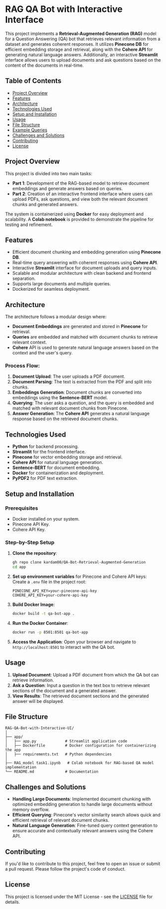 # RAG QA Bot with Interactive Interface

This project implements a **Retrieval-Augmented Generation (RAG)** model for a Question Answering (QA) bot that retrieves relevant information from a dataset and generates coherent responses. It utilizes **Pinecone DB** for efficient embedding storage and retrieval, along with the **Cohere API** for generating natural language answers. Additionally, an interactive **Streamlit** interface allows users to upload documents and ask questions based on the content of the documents in real-time.

## Table of Contents
- [Project Overview](#project-overview)
- [Features](#features)
- [Architecture](#architecture)
- [Technologies Used](#technologies-used)
- [Setup and Installation](#setup-and-installation)
- [Usage](#usage)
- [File Structure](#file-structure)
- [Example Queries](#example-queries)
- [Challenges and Solutions](#challenges-and-solutions)
- [Contributing](#contributing)
- [License](#license)

## Project Overview

This project is divided into two main tasks:

- **Part 1**: Development of the RAG-based model to retrieve document embeddings and generate answers based on queries.
- **Part 2**: Creation of an interactive frontend interface where users can upload PDFs, ask questions, and view both the relevant document chunks and generated answers.

The system is containerized using **Docker** for easy deployment and scalability. A **Colab notebook** is provided to demonstrate the pipeline for testing and refinement.

## Features

- Efficient document chunking and embedding generation using **Pinecone DB**.
- Real-time query answering with coherent responses using **Cohere API**.
- Interactive **Streamlit** interface for document uploads and query inputs.
- Scalable and modular architecture with clean backend and frontend separation.
- Supports large documents and multiple queries.
- Dockerized for seamless deployment.

## Architecture

The architecture follows a modular design where:
- **Document Embeddings** are generated and stored in **Pinecone** for retrieval.
- **Queries** are embedded and matched with document chunks to retrieve relevant context.
- **Cohere** API is used to generate natural language answers based on the context and the user's query.

### Process Flow:
1. **Document Upload**: The user uploads a PDF document.
2. **Document Parsing**: The text is extracted from the PDF and split into chunks.
3. **Embeddings Generation**: Document chunks are converted into embeddings using the **Sentence-BERT** model.
4. **Querying**: The user asks a question, and the query is embedded and matched with relevant document chunks from Pinecone.
5. **Answer Generation**: The **Cohere API** generates a natural language response based on the retrieved document chunks.

## Technologies Used

- **Python** for backend processing.
- **Streamlit** for the frontend interface.
- **Pinecone** for vector embedding storage and retrieval.
- **Cohere API** for natural language generation.
- **Sentence-BERT** for document embedding.
- **Docker** for containerization and deployment.
- **PyPDF2** for PDF text extraction.

## Setup and Installation

### Prerequisites
- Docker installed on your system.
- Pinecone API Key.
- Cohere API Key.

### Step-by-Step Setup

1. **Clone the repository**:
   ```bash
   gh repo clone kardam00/QA-Bot-Retrieval-Augmented-Generation
   cd app
   ```

2. **Set up environment variables** for Pinecone and Cohere API keys:
   Create a `.env` file in the project root:
   ```plaintext
   PINECONE_API_KEY=your-pinecone-api-key
   COHERE_API_KEY=your-cohere-api-key
   ```

3. **Build Docker Image**:
   ```bash
   docker build -t qa-bot-app .
   ```

4. **Run the Docker Container**:
   ```bash
   docker run -p 8501:8501 qa-bot-app
   ```

5. **Access the Application**:
   Open your browser and navigate to `http://localhost:8501` to interact with the QA bot.

## Usage

1. **Upload Document**: Upload a PDF document from which the QA bot can retrieve information.
2. **Ask a Question**: Input a question in the text box to retrieve relevant sections of the document and a generated answer.
3. **View Results**: The retrieved document sections and the generated answer will be displayed.

## File Structure

```
RAG-QA-Bot-with-Interactive-UI/
│
├── app/
│   ├── app.py             # Streamlit application code
│   ├── Dockerfile         # Docker configuration for containerizing the app
│   ├── requirements.txt   # Python dependencies
│
├── RAG_model task1.ipynb   # Colab notebook for RAG-based QA model implementation
└── README.md              # Documentation
```

## Challenges and Solutions

- **Handling Large Documents**: Implemented document chunking with optimized embedding generation to handle large documents without memory overflow.
- **Efficient Querying**: Pinecone's vector similarity search allows quick and efficient retrieval of relevant document chunks.
- **Natural Language Generation**: Fine-tuned query context generation to ensure accurate and contextually relevant answers using the Cohere API.

## Contributing

If you'd like to contribute to this project, feel free to open an issue or submit a pull request. Please follow the project's code of conduct.

## License

This project is licensed under the MIT License - see the [LICENSE](LICENSE) file for details.
